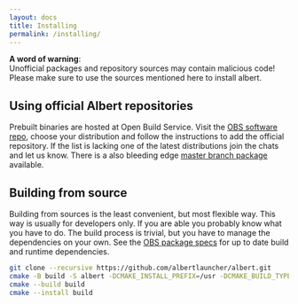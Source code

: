 ```yaml
---
layout: docs
title: Installing
permalink: /installing/
---
```

**A word of warning**:
<br>
Unofficial packages and repository sources may contain malicious code!
<br>
Please make sure to use the sources mentioned here to install albert.

## Using official Albert repositories

Prebuilt binaries are hosted at Open Build Service.
Visit the [OBS software repo](https://software.opensuse.org/download.html?project=home:manuelschneid3r&package=albert), choose your distribution and follow the instructions to add the official repository.
If the list is lacking one of the latest distributions join the chats and let us know.
There is a also bleeding edge [master branch package](https://software.opensuse.org//download.html?project=home%3Amanuelschneid3r&package=albert-master) available.

## Building from source

Building from sources is the least convenient, but most flexible way.
This way is usually for developers only.
If you are able you probably know what you have to do.
The build process is trivial, but you have to manage the dependencies on your own.
See the [OBS package specs](https://build.opensuse.org/package/show/home:manuelschneid3r/albert) for up to date build and runtime dependencies.

```bash
git clone --recursive https://github.com/albertlauncher/albert.git
cmake -B build -S albert -DCMAKE_INSTALL_PREFIX=/usr -DCMAKE_BUILD_TYPE=Debug
cmake --build build
cmake --install build
```
